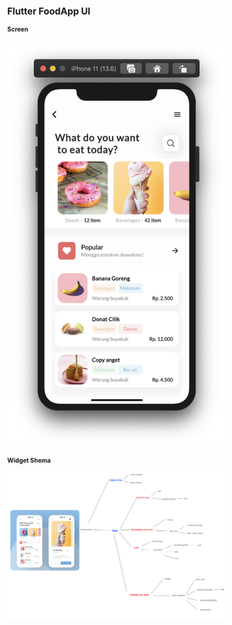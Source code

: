 ## Flutter FoodApp UI 

#### Screen

![alt](https://raw.githubusercontent.com/VBT-Intership/AbdullahOguz-FoodApp/master/github/screenImage.png)



#### Widget Shema
![alt](https://raw.githubusercontent.com/VBT-Intership/AbdullahOguz-FoodApp/master/github/widget_tree.png)

